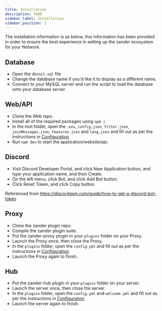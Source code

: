 ```yaml
---
title: Installation
description: TODO
sidebar_label: Installation
sidebar_position: 1
---
```


The installation information is as below, this information has been provided in order to ensure the best experience in setting up the zander ecosystem for your Network.

## Database

* Open the `dbinit.sql` file
* Change the database name if you'd like it to display as a different name.
* Connect to your MySQL server and run the script to load the database onto your database server.

## Web/API

* Clone the Web repo.
* Install all of the required packages using `npm i`
* In the root folder, open the `.env`, `config.json`, `filter.json`, `joinMessages.json`, `features.json` and `lang.json` and fill out as per the instructions in [Configuration](./configuration).
* Run `npm dev` to start the application/website/api.

## Discord

* Visit Discord Developer Portal, and click New Application button, and type your application name, and then Create.
* On the left menu, click Bot, and click Add Bot button.
* Click Reset Token, and click Copy button.

Referenced from https://discordgsm.com/guide/how-to-get-a-discord-bot-token

## Proxy

* Clone the zander plugin repo.
* Compile the zander plugin suite.
* Put the zander-proxy plugin in your `plugins` folder on your Proxy.
* Launch the Proxy once, then close the Proxy.
* In the `plugins` folder, open the `config.yml` and fill out as per the instructions in [Configuration](./configuration.md)
* Launch the Proxy again to finish.

## Hub

* Put the zander-hub plugin in your `plugins` folder on your server.
* Launch the server once, then close the server.
* In the `plugins` folder, open the `config.yml` and `welcome.yml` and fill out as per the instructions in [Configuration](./configuration.md)
* Launch the server again to finish.